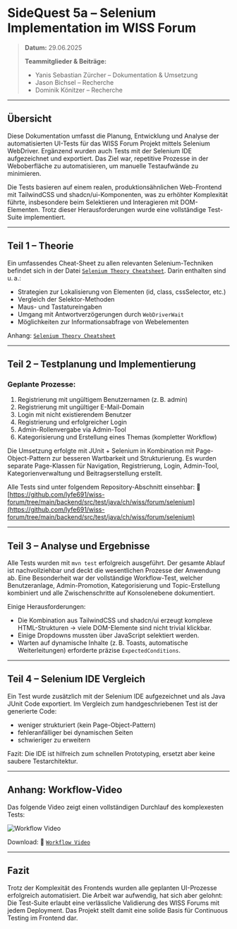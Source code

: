 # SideQuest 5a – Selenium Implementation im WISS Forum

> **Datum:** 29.06.2025
>
> **Teammitglieder & Beiträge:**
>
> * Yanis Sebastian Zürcher – Dokumentation & Umsetzung
> * Jason Bichsel – Recherche
> * Dominik Könitzer – Recherche

---

## Übersicht

Diese Dokumentation umfasst die Planung, Entwicklung und Analyse der automatisierten UI-Tests für das WISS Forum Projekt mittels Selenium WebDriver. Ergänzend wurden auch Tests mit der Selenium IDE aufgezeichnet und exportiert. Das Ziel war, repetitive Prozesse in der Weboberfläche zu automatisieren, um manuelle Testaufwände zu minimieren.

Die Tests basieren auf einem realen, produktionsähnlichen Web-Frontend mit TailwindCSS und shadcn/ui-Komponenten, was zu erhöhter Komplexität führte, insbesondere beim Selektieren und Interagieren mit DOM-Elementen. Trotz dieser Herausforderungen wurde eine vollständige Test-Suite implementiert.

---

## Teil 1 – Theorie

Ein umfassendes Cheat-Sheet zu allen relevanten Selenium-Techniken befindet sich in der Datei [`Selenium Theory Cheatsheet`](./assets/cheatsheet.md). Darin enthalten sind u. a.:

* Strategien zur Lokalisierung von Elementen (id, class, cssSelector, etc.)
* Vergleich der Selektor-Methoden
* Maus- und Tastatureingaben
* Umgang mit Antwortverzögerungen durch `WebDriverWait`
* Möglichkeiten zur Informationsabfrage von Webelementen

Anhang: [`Selenium Theory Cheatsheet`](./assets/cheatsheet.md)

---

## Teil 2 – Testplanung und Implementierung

### Geplante Prozesse:

1. Registrierung mit ungültigem Benutzernamen (z. B. admin)
2. Registrierung mit ungültiger E-Mail-Domain
3. Login mit nicht existierendem Benutzer
4. Registrierung und erfolgreicher Login
5. Admin-Rollenvergabe via Admin-Tool
6. Kategorisierung und Erstellung eines Themas (kompletter Workflow)

Die Umsetzung erfolgte mit JUnit + Selenium in Kombination mit Page-Object-Pattern zur besseren Wartbarkeit und Strukturierung. Es wurden separate Page-Klassen für Navigation, Registrierung, Login, Admin-Tool, Kategorienverwaltung und Beitragserstellung erstellt.

Alle Tests sind unter folgendem Repository-Abschnitt einsehbar:
🔗 [https://github.com/lyfe691/wiss-forum/tree/main/backend/src/test/java/ch/wiss/forum/selenium](https://github.com/lyfe691/wiss-forum/tree/main/backend/src/test/java/ch/wiss/forum/selenium)

---

## Teil 3 – Analyse und Ergebnisse

Alle Tests wurden mit `mvn test` erfolgreich ausgeführt. Der gesamte Ablauf ist nachvollziehbar und deckt die wesentlichen Prozesse der Anwendung ab. Eine Besonderheit war der vollständige Workflow-Test, welcher Benutzeranlage, Admin-Promotion, Kategorisierung und Topic-Erstellung kombiniert und alle Zwischenschritte auf Konsolenebene dokumentiert.

Einige Herausforderungen:

* Die Kombination aus TailwindCSS und shadcn/ui erzeugt komplexe HTML-Strukturen → viele DOM-Elemente sind nicht trivial klickbar.
* Einige Dropdowns mussten über JavaScript selektiert werden.
* Warten auf dynamische Inhalte (z. B. Toasts, automatische Weiterleitungen) erforderte präzise `ExpectedConditions`.

---

## Teil 4 – Selenium IDE Vergleich

Ein Test wurde zusätzlich mit der Selenium IDE aufgezeichnet und als Java JUnit Code exportiert. Im Vergleich zum handgeschriebenen Test ist der generierte Code:

* weniger strukturiert (kein Page-Object-Pattern)
* fehleranfälliger bei dynamischen Seiten
* schwieriger zu erweitern

Fazit: Die IDE ist hilfreich zum schnellen Prototyping, ersetzt aber keine saubere Testarchitektur.

---

## Anhang: Workflow-Video

Das folgende Video zeigt einen vollständigen Durchlauf des komplexesten Tests:

<img src="./assets/videos/s.mp4" alt="Workflow Video" />

Download: 🎥 [`Workflow Video`](./assets/videos/s.mp4)

---

## Fazit

Trotz der Komplexität des Frontends wurden alle geplanten UI-Prozesse erfolgreich automatisiert. Die Arbeit war aufwendig, hat sich aber gelohnt: Die Test-Suite erlaubt eine verlässliche Validierung des WISS Forums mit jedem Deployment. Das Projekt stellt damit eine solide Basis für Continuous Testing im Frontend dar.
